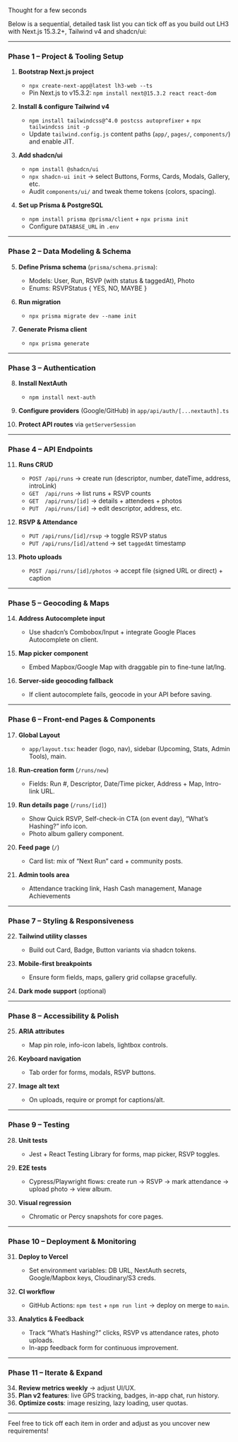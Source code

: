 Thought for a few seconds

Below is a sequential, detailed task list you can tick off as you build out LH3 with Next.js 15.3.2+, Tailwind v4 and shadcn/ui:

---

### Phase 1 – Project & Tooling Setup

1. **Bootstrap Next.js project**

   - `npx create-next-app@latest lh3-web --ts`
   - Pin Next.js to v15.3.2: `npm install next@15.3.2 react react-dom`

2. **Install & configure Tailwind v4**

   - `npm install tailwindcss@^4.0 postcss autoprefixer` + `npx tailwindcss init -p`
   - Update `tailwind.config.js` content paths (`app/`, `pages/`, `components/`) and enable JIT.

3. **Add shadcn/ui**

   - `npm install @shadcn/ui`
   - `npx shadcn-ui init` → select Buttons, Forms, Cards, Modals, Gallery, etc.
   - Audit `components/ui/` and tweak theme tokens (colors, spacing).

4. **Set up Prisma & PostgreSQL**

   - `npm install prisma @prisma/client` + `npx prisma init`
   - Configure `DATABASE_URL` in `.env`

---

### Phase 2 – Data Modeling & Schema

5. **Define Prisma schema** (`prisma/schema.prisma`):

   - Models: User, Run, RSVP (with status & taggedAt), Photo
   - Enums: RSVPStatus { YES, NO, MAYBE }

6. **Run migration**

   - `npx prisma migrate dev --name init`

7. **Generate Prisma client**

   - `npx prisma generate`

---

### Phase 3 – Authentication

8. **Install NextAuth**

   - `npm install next-auth`

9. **Configure providers** (Google/GitHub) in `app/api/auth/[...nextauth].ts`
10. **Protect API routes** via `getServerSession`

---

### Phase 4 – API Endpoints

11. **Runs CRUD**

    - `POST /api/runs` → create run (descriptor, number, dateTime, address, introLink)
    - `GET  /api/runs` → list runs + RSVP counts
    - `GET  /api/runs/[id]` → details + attendees + photos
    - `PUT  /api/runs/[id]` → edit descriptor, address, etc.

12. **RSVP & Attendance**

    - `PUT /api/runs/[id]/rsvp` → toggle RSVP status
    - `PUT /api/runs/[id]/attend` → set `taggedAt` timestamp

13. **Photo uploads**

    - `POST /api/runs/[id]/photos` → accept file (signed URL or direct) + caption

---

### Phase 5 – Geocoding & Maps

14. **Address Autocomplete input**

    - Use shadcn’s Combobox/Input + integrate Google Places Autocomplete on client.

15. **Map picker component**

    - Embed Mapbox/Google Map with draggable pin to fine-tune lat/lng.

16. **Server-side geocoding fallback**

    - If client autocomplete fails, geocode in your API before saving.

---

### Phase 6 – Front-end Pages & Components

17. **Global Layout**

    - `app/layout.tsx`: header (logo, nav), sidebar (Upcoming, Stats, Admin Tools), main.

18. **Run-creation form** (`/runs/new`)

    - Fields: Run #, Descriptor, Date/Time picker, Address + Map, Intro-link URL.

19. **Run details page** (`/runs/[id]`)

    - Show Quick RSVP, Self-check-in CTA (on event day), “What’s Hashing?” info icon.
    - Photo album gallery component.

20. **Feed page** (`/`)

    - Card list: mix of “Next Run” card + community posts.

21. **Admin tools area**

    - Attendance tracking link, Hash Cash management, Manage Achievements

---

### Phase 7 – Styling & Responsiveness

22. **Tailwind utility classes**

    - Build out Card, Badge, Button variants via shadcn tokens.

23. **Mobile-first breakpoints**

    - Ensure form fields, maps, gallery grid collapse gracefully.

24. **Dark mode support** (optional)

---

### Phase 8 – Accessibility & Polish

25. **ARIA attributes**

    - Map pin role, info-icon labels, lightbox controls.

26. **Keyboard navigation**

    - Tab order for forms, modals, RSVP buttons.

27. **Image alt text**

    - On uploads, require or prompt for captions/alt.

---

### Phase 9 – Testing

28. **Unit tests**

    - Jest + React Testing Library for forms, map picker, RSVP toggles.

29. **E2E tests**

    - Cypress/Playwright flows: create run → RSVP → mark attendance → upload photo → view album.

30. **Visual regression**

    - Chromatic or Percy snapshots for core pages.

---

### Phase 10 – Deployment & Monitoring

31. **Deploy to Vercel**

    - Set environment variables: DB URL, NextAuth secrets, Google/Mapbox keys, Cloudinary/S3 creds.

32. **CI workflow**

    - GitHub Actions: `npm test` + `npm run lint` → deploy on merge to `main`.

33. **Analytics & Feedback**

    - Track “What’s Hashing?” clicks, RSVP vs attendance rates, photo uploads.
    - In-app feedback form for continuous improvement.

---

### Phase 11 – Iterate & Expand

34. **Review metrics weekly** → adjust UI/UX.
35. **Plan v2 features**: live GPS tracking, badges, in-app chat, run history.
36. **Optimize costs**: image resizing, lazy loading, user quotas.

---

Feel free to tick off each item in order and adjust as you uncover new requirements!

